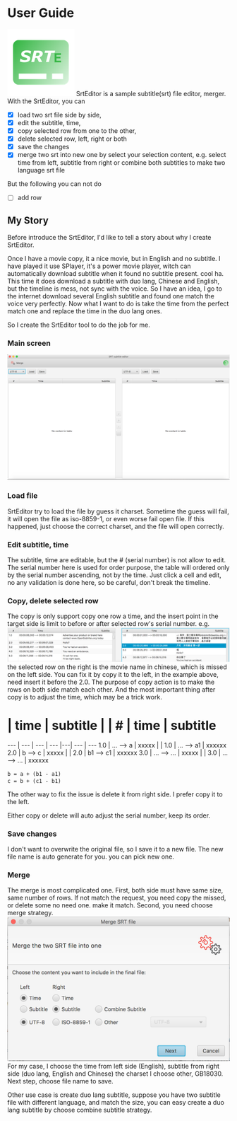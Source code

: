 # User Guide

![SrtEditor](images/srte-76x76@2x.png) 
SrtEditor is a sample subtitle(srt) file editor, merger. With the SrtEditor, you can 

- [x] load two srt file side by side, 
- [x] edit the subtitle, time, 
- [x] copy selected row from one to the other, 
- [x] delete selected row, left, right or both
- [x] save the changes 
- [x] merge two srt into new one by select your selection content, e.g. 
select time from left, subtitle from right or combine both subtitles to make two language srt file

But the following you can not do 

- [ ] add row 

## My Story
Before introduce the SrtEditor, I'd like to tell a story about why I create SrtEditor.

Once I have a movie copy, it a nice movie, but in English and no subtitle. I have
played it use SPlayer, it's a power movie player, witch can automatically download subtitle 
when it found no subtitle present. cool ha. This time it does download a subtitle with duo lang,
 Chinese and English, but the timeline is mess, not sync with the voice. So I have an idea, I go to 
the internet download several English subtitle and found one match the voice very perfectly.
Now what I want to do is take the time from the perfect match one and replace the time in the duo lang
ones.

So I create the SrtEditor tool to do the job for me.

### Main screen
![Main Screen](images/main_screen_0.png)

### Load file
SrtEditor try to load the file by guess it charset. Sometime the guess will fail, 
it will open the file as iso-8859-1, or even worse fail open file. If this happened, 
just choose the correct charset, and the file will open correctly.

### Edit subtitle, time
The subtitle, time are editable, but the # (serial number) is not allow to edit. 
The serial number here is used for order purpose, the table will ordered only 
by the serial number ascending, not by the time. Just click a cell and edit, no any 
validation is done here, so be careful, don't break the timeline.

### Copy, delete selected row
The copy is only support copy one row a time, and the insert point in the target side
 is limit to before or after selected row's serial number. e.g.
![example1](images/example1.png)
 the selected row on the right is the movie name in chinese, which is missed on the left side.
 You can fix it by copy it to the left, in the example above, need insert it before the 2.0.
 The purpose of copy action is to make the rows on both side match each other. 
 And the most important thing after copy is to adjust the time, which may be a trick work.
 
  # | time | subtitle |&nbsp;| # | time | subtitle
 --- | --- | --- | --- |---| --- | ---
 1.0 | ... --> a | xxxxx |&nbsp;| 1.0 | ... --> a1 | xxxxxx
 2.0 | b --> c | xxxxx |&nbsp;| 2.0 | b1 --> c1 | xxxxxx
 3.0 | ... --> ... | xxxxx |&nbsp;| 3.0 | ... --> ... | xxxxxx
 
    b = a + (b1 - a1)
    c = b + (c1 - b1)

The other way to fix the issue is delete it from right side. I prefer copy it to the left.

Either copy or delete will auto adjust the serial number, keep its order.

### Save changes
I don't want to overwrite the original file, so I save it to a new file. The new file name is
auto generate for you. you can pick new one.

### Merge 
The merge is most complicated one. First, both side must have same size, same number of rows. 
If not match the request, you need copy the missed, or delete some no need one. make it match.
Second, you need choose merge strategy. 
![Strategy](images/strategy.png)
For my case, I choose the time from left side (English), subtitle from right side (duo lang, English and Chinese)
the charset I choose other, GB18030. Next step, choose file name to save.

Other use case is create duo lang subtitle, suppose you have two subtitle file with different language, and match the size, you can easy create a duo lang subtitle by choose combine subtitle strategy.
